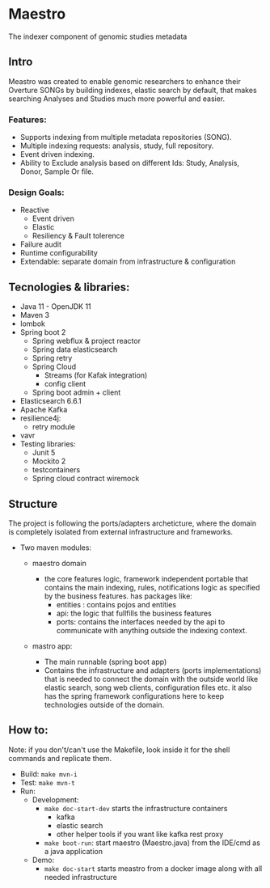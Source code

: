 # Maestro

The indexer component of genomic studies metadata

## Intro
Meastro was created to enable genomic researchers to enhance their Overture SONGs by building indexes, elastic search
by default, that makes searching Analyses and Studies much more powerful and easier.


### Features:
- Supports indexing from multiple metadata repositories (SONG).
- Multiple indexing requests: analysis, study, full repository.
- Event driven indexing.
- Ability to Exclude analysis based on different Ids: Study, Analysis, Donor, Sample Or file.

### Design Goals:
- Reactive
    - Event driven
    - Elastic
    - Resiliency & Fault tolerence
- Failure audit
- Runtime configurability
- Extendable: separate domain from infrastructure & configuration

## Tecnologies & libraries:
- Java 11 - OpenJDK 11
- Maven 3
- lombok
- Spring boot 2
    - Spring webflux & project reactor
    - Spring data elasticsearch
    - Spring retry
    - Spring Cloud
        - Streams (for Kafak integration)
        - config client
    - Spring boot admin + client
- Elasticsearch 6.6.1
- Apache Kafka
- resilience4j:
    - retry module
- vavr 
- Testing libraries:
    - Junit 5
    - Mockito 2
    - testcontainers
    - Spring cloud contract wiremock

## Structure
The project is following the ports/adapters archeticture, where the domain is completely isolated from external infrastructure
and frameworks.
- Two maven modules:
    - maestro domain
      - the core features logic, framework independent portable that contains the main indexing, rules, notifications
      logic as specified by the business features. has packages like:
          - entities : contains pojos and entities
          - api: the logic that fullfills the business features
          - ports: contains the interfaces needed by the api to communicate with anything outside the indexing context.

    - mastro app:
       - The main runnable (spring boot app)
       - Contains the infrastructure and adapters (ports implementations) that is needed to connect the domain
         with the outside world like elastic search, song web clients, configuration files etc.
         it also has the spring framework configurations here to keep technologies outside of the domain.

## How to:
Note: if you don't/can't use the Makefile, look inside it for the shell commands and replicate them.
- Build: `make mvn-i`
- Test: `make mvn-t`
- Run:
    - Development:
        - `make doc-start-dev` starts the infrastructure containers
            - kafka
            - elastic search
            - other helper tools if you want like kafka rest proxy
        - `make boot-run`: start maestro (Maestro.java) from the IDE/cmd as a java application
    - Demo:
        - `make doc-start` starts meastro from a docker image along with all needed infrastructure


